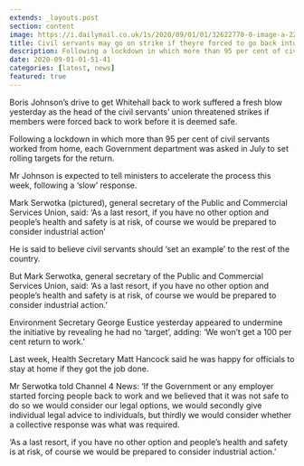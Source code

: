 ```yaml
---
extends: _layouts.post
section: content
image: https://i.dailymail.co.uk/1s/2020/09/01/01/32622770-0-image-a-22_1598920587780.jpg 
title: Civil servants may go on strike if theyre forced to go back into the office, union head warns  
description: Following a lockdown in which more than 95 per cent of civil servants worked from home, each Government department was asked in July to set rolling targets for the return. 
date: 2020-09-01-01-51-41 
categories: [latest, news] 
featured: true 
--- 
```

Boris Johnson’s drive to get Whitehall back to work suffered a fresh blow yesterday as the head of the civil servants’ union threatened strikes if members were forced back to work before it is deemed safe.

Following a lockdown in which more than 95 per cent of civil servants worked from home, each Government department was asked in July to set rolling targets for the return.  

Mr Johnson is expected to tell ministers to accelerate the process this week, following a ‘slow’ response.

Mark Serwotka (pictured), general secretary of the Public and Commercial Services Union, said: ‘As a last resort, if you have no other option and people’s health and safety is at risk, of course we would be prepared to consider industrial action’

He is said to believe civil servants should ‘set an example’ to the rest of the country.

But Mark Serwotka, general secretary of the Public and Commercial Services Union, said: ‘As a last resort, if you have no other option and people’s health and safety is at risk, of course we would be prepared to consider industrial action.’

Environment Secretary George Eustice yesterday appeared to undermine the initiative by revealing he had no ‘target’, adding: ‘We won’t get a 100 per cent return to work.’ 

Last week, Health Secretary Matt Hancock said he was happy for officials to stay at home if they got the job done.

Mr Serwotka told Channel 4 News: ‘If the Government or any employer started forcing people back to work and we believed that it was not safe to do so we would consider our legal options, we would secondly give individual legal advice to individuals, but thirdly we would consider whether a collective response was what was required.

‘As a last resort, if you have no other option and people’s health and safety is at risk, of course we would be prepared to consider industrial action.’

